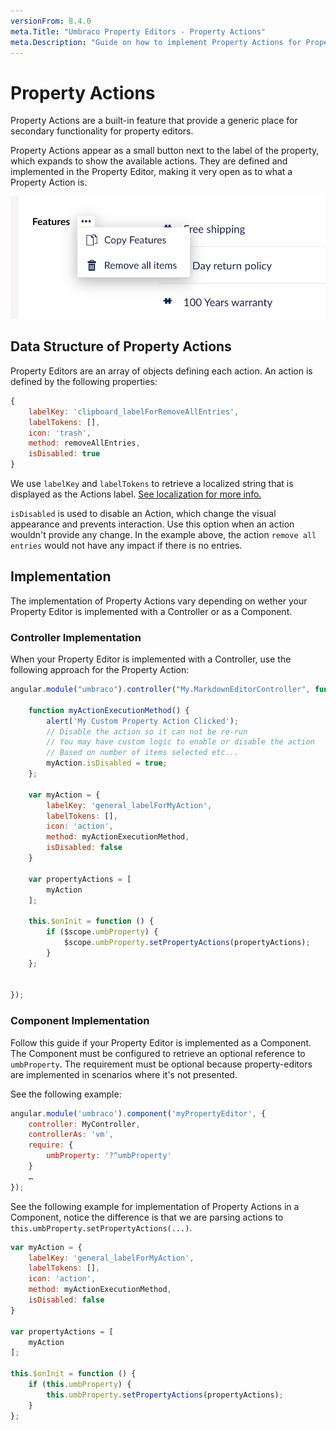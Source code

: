 ```yaml
---
versionFrom: 8.4.0
meta.Title: "Umbraco Property Editors - Property Actions"
meta.Description: "Guide on how to implement Property Actions for Property Editors in Umbraco"
---
```


# Property Actions

Property Actions are a built-in feature that provide a generic place for secondary functionality for property editors.

Property Actions appear as a small button next to the label of the property, which expands to show the available actions. They are defined and implemented in the Property Editor, making it very open as to what a Property Action is.

![Example of Property Action on Nested Content Property Editor](example-of-property-actions.jpg)

## Data Structure of Property Actions
Property Editors are an array of objects defining each action. 
An action is defined by the following properties:

```js
{
    labelKey: 'clipboard_labelForRemoveAllEntries',
    labelTokens: [],
    icon: 'trash',
    method: removeAllEntries,
    isDisabled: true
}
```

We use `labelKey` and `labelTokens` to retrieve a localized string that is displayed as the Actions label. [See localization for more info.](../../Language-Files/)

`isDisabled` is used to disable an Action, which change the visual appearance and prevents interaction. Use this option when an action wouldn't provide any change. In the example above, the action `remove all entries` would not have any impact if there is no entries.

## Implementation
The implementation of Property Actions vary depending on wether your Property Editor is implemented with a Controller or as a Component.

### Controller Implementation

When your Property Editor is implemented with a Controller, use the following approach for the Property Action:

```js
angular.module("umbraco").controller("My.MarkdownEditorController", function ($scope) {

	function myActionExecutionMethod() {
        alert('My Custom Property Action Clicked');
        // Disable the action so it can not be re-run
        // You may have custom logic to enable or disable the action
        // Based on number of items selected etc...
        myAction.isDisabled = true;
    };
    
	var myAction = {
	    labelKey: 'general_labelForMyAction',
	    labelTokens: [],
	    icon: 'action',
	    method: myActionExecutionMethod,
	    isDisabled: false
	}
	
	var propertyActions = [
	    myAction
	];
	
	this.$onInit = function () {
	    if ($scope.umbProperty) {
	        $scope.umbProperty.setPropertyActions(propertyActions);
	    }
	};
	
	
});
```

### Component Implementation

Follow this guide if your Property Editor is implemented as a Component.
The Component must be configured to retrieve an optional reference to `umbProperty`. The requirement must be optional because property-editors are implemented in scenarios where it's not presented.

See the following example:

```js
angular.module('umbraco').component('myPropertyEditor', {
    controller: MyController,
    controllerAs: 'vm',
    require: {
        umbProperty: '?^umbProperty'
    }
    …
});
```

See the following example for implementation of Property Actions in a Component, notice the difference is that we are parsing actions to `this.umbProperty.setPropertyActions(...)`.

```js
var myAction = {
    labelKey: 'general_labelForMyAction',
    labelTokens: [],
    icon: 'action',
    method: myActionExecutionMethod,
    isDisabled: false
}

var propertyActions = [
    myAction
];

this.$onInit = function () {
    if (this.umbProperty) {
        this.umbProperty.setPropertyActions(propertyActions);
    }
};
```
